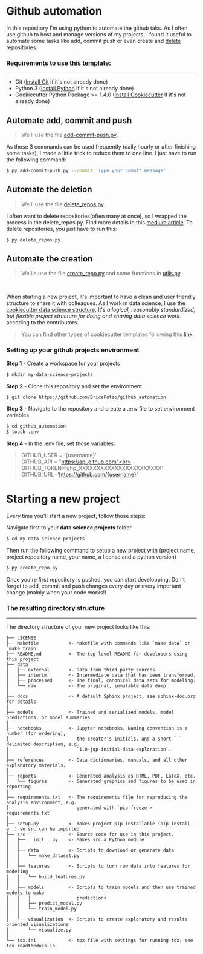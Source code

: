 # Github automation

In this repository I'm using python to automate the github taks. As I often use github to host and manage versions of my projects, I found it useful to automate some tasks like add, commit push or even create and [delete](https://bricefotzo.medium.com/how-to-delete-many-git-repositories-at-once-fe4e9ed61751) repositories. 

### Requirements to use this template:
-----------
 - Git ([Install Git](https://git-scm.com/downloads) if it's not already done)
 - Python 3 ([Install Python](https://www.python.org/downloads/) if it's not already done)
 - Cookiecutter Python Package >= 1.4.0 ([Install Cookiecutter](http://cookiecutter.readthedocs.org/en/latest/installation.html) if it's not already done)  

## Automate add, commit and push 
> We'll use the file [add-commit-push.py](https://github.com/BriceFotzo/github_automation/blob/master/add-commit-push.py). <br>

As those 3 commands can be used frequently (daily,hourly or after finishing some tasks), I made a little trick to reduce them to one line. 
I just have to run the following command:
``` bash
$ py add-commit-push.py --commit 'Type your commit message'
```
## Automate the deletion 
> We'll use the file [delete_repos.py](https://github.com/BriceFotzo/github_automation/blob/master/delete_repos.py). <br>

I often want to delete repositories(often many at once), so I wrapped the process in the delete_repos.py. Find more details in this [medium article](https://bricefotzo.medium.com/how-to-delete-many-git-repositories-at-once-fe4e9ed61751).
To delete repositories, you just have to run this:
``` bash
$ py delete_repos.py
```
## Automate the creation
> We'lle use the file [create_repo.py](https://github.com/BriceFotzo/github_automation/blob/master/create_repo.py) and some functions in [utils.py](https://github.com/BriceFotzo/github_automation/blob/master/utils.py).
<br>

When starting a new project, it's important to have a clean and user friendly structure to share it with colleagues. As I work in data science, I use the [cookiecutter data science structure](https://drivendata.github.io/cookiecutter-data-science/). It's _a logical, reasonably standardized, but flexible project structure for doing and sharing data science work._ accoding to the contributors.

>You can find other types of cookiecutter templates following this [link](https://github.com/topics/cookiecutter-template).

### Setting up your github projects environment

**Step 1** - Create a workspace for your projects
``` bash
$ mkdir my-data-science-projects
```
**Step 2** - Clone this repository and set the environment
``` bash
$ git clone https://github.com/BriceFotzo/github_automation
```
**Step 3** - Navigate to the repository and create a .env file to set environment variables
``` bash
$ cd github_automation
$ touch .env
```
**Step 4** - In the .env file, set those variables:

>GITHUB_USER = '{username}' <br>
>GITHUB_API = "https://api.github.com"<br>
>GITHUB_TOKEN='ghp_XXXXXXXXXXXXXXXXXXXXXXX'<br>
>GITHUB_URL='https://github.com/{username}'

# Starting a new project 

Every time you'll start a new project, follow those steps:

Navigate first to your **data science projects** folder.
``` bash
$ cd my-data-science-projects
```

Then run the following command to setup a new project with (project name, project repository name, your name, a license and a python version)
``` bash
$ py create_repo.py
```
Once you're first repository is pushed, you can start developping.
Don't forget to add, commit and push changes every day or every important change (mainly when your code works!)

### The resulting directory structure
------------

The directory structure of your new project looks like this: 

```
├── LICENSE
├── Makefile           <- Makefile with commands like `make data` or `make train`
├── README.md          <- The top-level README for developers using this project.
├── data
│   ├── external       <- Data from third party sources.
│   ├── interim        <- Intermediate data that has been transformed.
│   ├── processed      <- The final, canonical data sets for modeling.
│   └── raw            <- The original, immutable data dump.
│
├── docs               <- A default Sphinx project; see sphinx-doc.org for details
│
├── models             <- Trained and serialized models, model predictions, or model summaries
│
├── notebooks          <- Jupyter notebooks. Naming convention is a number (for ordering),
│                         the creator's initials, and a short `-` delimited description, e.g.
│                         `1.0-jqp-initial-data-exploration`.
│
├── references         <- Data dictionaries, manuals, and all other explanatory materials.
│
├── reports            <- Generated analysis as HTML, PDF, LaTeX, etc.
│   └── figures        <- Generated graphics and figures to be used in reporting
│
├── requirements.txt   <- The requirements file for reproducing the analysis environment, e.g.
│                         generated with `pip freeze > requirements.txt`
│
├── setup.py           <- makes project pip installable (pip install -e .) so src can be imported
├── src                <- Source code for use in this project.
│   ├── __init__.py    <- Makes src a Python module
│   │
│   ├── data           <- Scripts to download or generate data
│   │   └── make_dataset.py
│   │
│   ├── features       <- Scripts to turn raw data into features for modeling
│   │   └── build_features.py
│   │
│   ├── models         <- Scripts to train models and then use trained models to make
│   │   │                 predictions
│   │   ├── predict_model.py
│   │   └── train_model.py
│   │
│   └── visualization  <- Scripts to create exploratory and results oriented visualizations
│       └── visualize.py
│
└── tox.ini            <- tox file with settings for running tox; see tox.readthedocs.io
```




